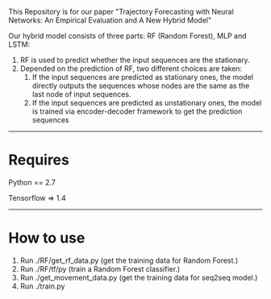 This Repository is for our paper "Trajectory Forecasting with Neural Networks: An Empirical Evaluation and A New Hybrid Model"

Our hybrid model consists of three parts: RF (Random Forest), MLP and LSTM:

1. RF is used to predict whether the input sequences are the stationary.
2. Depended on the prediction of RF, two different choices are taken:
   1. If the input sequences are predicted as stationary ones, the model directly outputs the sequences whose nodes are the same as the last node of input sequences.
   2. If the input sequences are predicted as unstationary ones, the model is trained via encoder-decoder framework to get the prediction sequences



--------

# Requires

Python == 2.7

Tensorflow => 1.4

-----

# How to use

1. Run ./RF/get_rf_data.py (get the training data for Random Forest.)
2. Run ./RF/tf/py (train a Random Forest classifier.)
3. Run ./get_movement_data.py (get the training data for seq2seq model.)
4. Run ./train.py 

